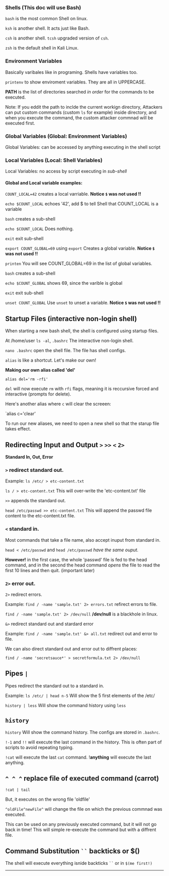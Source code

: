 ### Shells (This doc will use Bash)

`bash` is the most common Shell on linux.

`ksh` is another shell. It acts just like Bash.

`csh` is another shell. `tcsh` upgraded version of `csh`.

`zsh` is the default shell in Kali Linux.

### Environment Variables

Basically varibales like in programing. Shells have variables too.

`printenv` to show enviroment variables. They are all in UPPERCASE.

**PATH** is the list of directories searched *in order* for the commands to be executed.

Note: If you eddit the path to inclde the current workign directory, 
Attackers can put custom commands (custom `ls` for example) inside directory, and when you execute the command, the custom attacker commnad will be executed first. 

### Global Variables (Global: Environment Variables) 
Global Variables: can be accessed by anything executing in the shell script

### Local Variables (Local: Shell Variables)

Local Variables: no access by script executing in *sub-shell*

#### Global and Local variable examples:
`COUNT_LOCAL=42` creates a local varriable. **Notice `$` was not used !!**

`echo $COUNT_LOCAL` echoes '42', add $ to tell Shell that COUNT_LOCAL is a variable

`bash` creates a sub-shell

`echo $COUNT_LOCAL` Does nothing.

`exit` exit sub-shell

`export COUNT_GLOBAL=69` using `export` Creates a global variable. **Notice `$` was not used !!**

`printen` You will see COUNT_GLOBAL=69 in the list of global variables.

`bash` creates a sub-shell

`echo $COUNT_GLOBAL` shows 69, since the varible is global

`exit` exit sub-shell

`unset COUNT_GLOBAL` Use `unset` to unset a variable. **Notice `$` was not used !!**

## Startup Files (interactive non-login shell)
When starting a new bash shell, the shell is configured using startup  files.

At /home/user `ls -al`, `.bashrc` The interactive non-login shell.

`nano .bashrc` open the shell file. The file has shell configs.

`alias` is like a shortcut. Let's make our own!

**Making our own alias called 'del'**

`alias del='rm -rfi'` 

`del` will now execute `rm` with `rfi` flags, meaning it is reccursive forced and interactive (prompts for delete).

Here's another alias where `c` will clear the screeen:

`alias c='clear'

To run our new aliases, we need to open a new shell so that the starup file takes effect.

## Redirecting Input and Output `>` `>>` `<` `2>`
**Standard In, Out, Error**

### `>` redirect standard out.

Example: `ls /etc/ > etc-content.txt`

`ls / > etc-content.txt` This will over-write the 'etc-content.txt' file

`>>` appends the standard out.

`head /etc/passwd >> etc-content.txt` This will append the passwd file content to the etc-content.txt file.

### `<`  standard in.

Most commands that take a file name, also accept inuput from standard in.

`head < /etc/passwd` and `head /etc/passwd` *have the same ouput.*

**However!** in the first case, the whole 'passwd' file is fed to the head command, and in the second the head command *opens* the file to read the first 10 lines and then quit. (important later)

### `2>` error out.
`2>` redirect errors.

Example: `find / -name 'sample.txt' 2> errors.txt` refirect errors to file.

`find / -name 'sample.txt' 2> /dev/null` **/dev/null** is a blackhole in linux.

`&>` redirect standard out and stardard error

Example: `find / -name 'sample.txt' &> all.txt` redirect out and error to file. 

We can also direct standard out and error out to diffrent places:

`find / -name 'secretsauce*' > secretformula.txt 2> /dev/null`

## Pipes `|`
Pipes redirect the standard out to a standard in.

Example: `ls /etc/ | head n-5` Will show the 5 first elements of the /etc/

`history | less` Will show the command history using `less`

## `history`
`history` Will show the command history. The configs are stored in `.bashrc`. 

`!-1` and `!!` will execute the last command in the history. This is often part of scripts to avoid repeating typing.

`!cat` will execute the last `cat` command. !**anything** will execute the last anything.

## `^ ^ ^` replace file of executed command (carrot)
`!cat | tail`

But, it executes on the wrong file 'oldfile'

`^oldFile^newFile^` will change the file on which the previous commnad was executed.

This can be used on any previously executed command, but it will not go back in time!
This will simple re-execute the command but with a diffrent file.

## Command Substitution ` `` ` backticks or $()
The shell will execute everything isnide backticks ` `` ` or in `$(me first!)`
___

